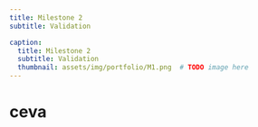 ```yaml
---
title: Milestone 2
subtitle: Validation

caption:
  title: Milestone 2
  subtitle: Validation
  thumbnail: assets/img/portfolio/M1.png  # TODO image here
---
```


# ceva 